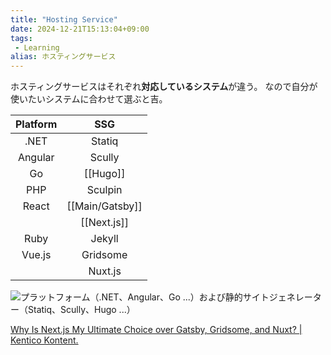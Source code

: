 ```yaml
---
title: "Hosting Service"
date: 2024-12-21T15:13:04+09:00
tags:
 - Learning
alias: ホスティングサービス
---
```


ホスティングサービスはそれぞれ**対応しているシステム**が違う。
なので自分が使いたいシステムに合わせて選ぶと吉。

| Platform |   SSG    |
|:--------:|:--------:|
|   .NET   |  Statiq  |
| Angular  |  Scully  |
|    Go    |   [[Hugo]]   |
|   PHP    | Sculpin  |
|  React   |  [[Main/Gatsby]]  |
|          | [[Next.js]]  |
|   Ruby   |  Jekyll  |
|  Vue.js  | Gridsome |
|          | Nuxt.js  |


![プラットフォーム（.NET、Angular、Go ...）および静的サイトジェネレーター（Statiq、Scully、Hugo ...）](https://assets-us-01.kc-usercontent.com/4e9bdd7a-2db8-4c33-a13a-0c368ec2f108/b1fa5d72-caf7-4467-b7cc-8d05582bb12b/Artboard%201@2x.png)


[Why Is Next.js My Ultimate Choice over Gatsby, Gridsome, and Nuxt? \| Kentico Kontent.](https://kontent.ai/blog/gatsby-vs-next-gridsome-nuxt)